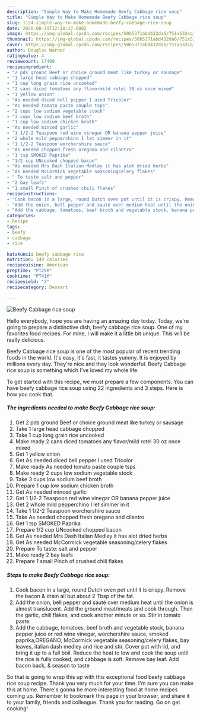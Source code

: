 ```yaml
---
description: "Simple Way to Make Homemade Beefy Cabbage rice soup"
title: "Simple Way to Make Homemade Beefy Cabbage rice soup"
slug: 1124-simple-way-to-make-homemade-beefy-cabbage-rice-soup
date: 2020-08-19T22:18:27.088Z
image: https://img-global.cpcdn.com/recipes/50b5371abd432da6/751x532cq70/beefy-cabbage-rice-soup-recipe-main-photo.jpg
thumbnail: https://img-global.cpcdn.com/recipes/50b5371abd432da6/751x532cq70/beefy-cabbage-rice-soup-recipe-main-photo.jpg
cover: https://img-global.cpcdn.com/recipes/50b5371abd432da6/751x532cq70/beefy-cabbage-rice-soup-recipe-main-photo.jpg
author: Douglas Warner
ratingvalue: 4
reviewcount: 17480
recipeingredient:
- "2 pds ground Beef or choice ground meat like turkey or sausage"
- "1 large head cabbage chopped"
- "1 cup long grain rice uncooked"
- "2 cans diced tomatoes any flavormild rotel 30 oz once mixed"
- "1 yellow onion"
- "As needed diced bell pepper I used Tricolor"
- "As needed tomato paste couple tsps"
- "2 cups low sodium vegetable stock"
- "3 cups low sodium beef broth"
- "1 cup low sodium chicken broth"
- "As needed minced garlic"
- "1 1/2-2 Teaspoon red wine vinegar OR banana pepper juice"
- "2 whole mild pepperchino I let simmer in it"
- "1 1/2-2 Teaspoon worchershire sauce"
- "As needed chopped fresh oregano and cilantro"
- "1 tsp SMOKED Paprika"
- "1/2 cup UNcooked chopped bacon"
- "As needed Mrs Dash Italian Medley it has alot dried herbs"
- "As needed McCormick vegetable seasoningcelery flakes"
- " To taste salt and pepper"
- "2 bay leafs"
- "1 small Pinch of crushed chili flakes"
recipeinstructions:
- "Cook bacon in a large, round Dutch oven pot until it is crispy. Remove the bacon &amp; drain all but about 2 Tbsp of the fat."
- "Add the onion, bell pepper and sauté over medium heat until the onion is almost translucent. Add the ground meat/meats and cook through. Then the garlic, chili flakes, and cook another minute or so. Stir in tomato paste."
- "Add the cabbage, tomatoes, beef broth and vegetable stock, banana pepper juice or red wine vinegar, worchershire sauce, smoked paprika,OREGANO, McCormick vegetable seasoning/celery flakes, bay leaves, italian dash medley and rice and stir. Cover pot with lid, and bring it up to a full boil. Reduce the heat to low and cook the soup until the rice is fully cooked, and cabbage is soft. Remove bay leaf. Add bacon back, &amp; season to taste"
categories:
- Recipe
tags:
- beefy
- cabbage
- rice

katakunci: beefy cabbage rice 
nutrition: 140 calories
recipecuisine: American
preptime: "PT25M"
cooktime: "PT41M"
recipeyield: "3"
recipecategory: Dessert

---
```



![Beefy Cabbage rice soup](https://img-global.cpcdn.com/recipes/50b5371abd432da6/751x532cq70/beefy-cabbage-rice-soup-recipe-main-photo.jpg)

Hello everybody, hope you are having an amazing day today. Today, we're going to prepare a distinctive dish, beefy cabbage rice soup. One of my favorites food recipes. For mine, I will make it a little bit unique. This will be really delicious.

Beefy Cabbage rice soup is one of the most popular of recent trending foods in the world. It's easy, it's fast, it tastes yummy. It is enjoyed by millions every day. They're nice and they look wonderful. Beefy Cabbage rice soup is something which I've loved my whole life.




To get started with this recipe, we must prepare a few components. You can have beefy cabbage rice soup using 22 ingredients and 3 steps. Here is how you cook that.

<!--inarticleads1-->

##### The ingredients needed to make Beefy Cabbage rice soup:

1. Get 2 pds ground Beef or choice ground meat like turkey or sausage
1. Take 1 large head cabbage chopped
1. Take 1 cup long grain rice uncooked
1. Make ready 2 cans diced tomatoes any flavor/mild rotel 30 oz once mixed
1. Get 1 yellow onion
1. Get As needed diced bell pepper I used Tricolor
1. Make ready As needed tomato paste couple tsps
1. Make ready 2 cups low sodium vegetable stock
1. Take 3 cups low sodium beef broth
1. Prepare 1 cup low sodium chicken broth
1. Get As needed minced garlic
1. Get 1 1/2-2 Teaspoon red wine vinegar OR banana pepper juice
1. Get 2 whole mild pepperchino I let simmer in it
1. Take 1 1/2-2 Teaspoon worchershire sauce
1. Take As needed chopped fresh oregano and cilantro
1. Get 1 tsp SMOKED Paprika
1. Prepare 1/2 cup UNcooked chopped bacon
1. Get As needed Mrs Dash Italian Medley it has alot dried herbs
1. Get As needed McCormick vegetable seasoning/celery flakes
1. Prepare  To taste: salt and pepper
1. Make ready 2 bay leafs
1. Prepare 1 small Pinch of crushed chili flakes




<!--inarticleads2-->

##### Steps to make Beefy Cabbage rice soup:

1. Cook bacon in a large, round Dutch oven pot until it is crispy. Remove the bacon &amp; drain all but about 2 Tbsp of the fat.
1. Add the onion, bell pepper and sauté over medium heat until the onion is almost translucent. Add the ground meat/meats and cook through. Then the garlic, chili flakes, and cook another minute or so. Stir in tomato paste.
1. Add the cabbage, tomatoes, beef broth and vegetable stock, banana pepper juice or red wine vinegar, worchershire sauce, smoked paprika,OREGANO, McCormick vegetable seasoning/celery flakes, bay leaves, italian dash medley and rice and stir. Cover pot with lid, and bring it up to a full boil. Reduce the heat to low and cook the soup until the rice is fully cooked, and cabbage is soft. Remove bay leaf. Add bacon back, &amp; season to taste




So that is going to wrap this up with this exceptional food beefy cabbage rice soup recipe. Thank you very much for your time. I'm sure you can make this at home. There's gonna be more interesting food at home recipes coming up. Remember to bookmark this page in your browser, and share it to your family, friends and colleague. Thank you for reading. Go on get cooking!
